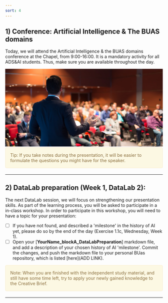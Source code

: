 ```yaml
---
sort: 4
---
```


## 1) Conference: Artificial Intelligence & The BUAS domains

Today, we will attend the Artificial Intelligence & the BUAS domains conference at the Chapel, from 9:00-16:00. It is a mandatory activity for all ADS&AI students. Thus, make sure you are available throughout the day.

<img src="./images/Conference.jpg" alt="Conference" width="550"/>

<br>

<div style="padding: 15px; border: 1px solid transparent; border-color: transparent; margin-bottom: 20px; border-radius: 4px; color: #8a6d3b;; background-color: #fcf8e3; border-color: #faebcc;">
Tip: If you take notes during the presentation, it will be easier to formulate the questions you might have for the speaker.
</div>

***

## 2) DataLab preparation (Week 1, DataLab 2):

The next DataLab session, we will focus on strengthening our presentation skills. As part of the learning process, you will be asked to participate in a in-class workshop. In order to participate in this workshop, you will need to have a topic for your presentation:  

- [ ] If you have not found, and described a 'milestone' in the history of AI yet, please do so by the end of the day (Exercise 1.1c, Wednesday, Week 1).
- [ ] Open your [**YourName_blockA_DataLabPreparation**] markdown file, and add a description of your chosen history of AI 'milestone'. Commit the changes, and push the markdown file to your personal BUas repository, which is listed [here](ADD LINK). 

<div style="padding: 15px; border: 1px solid transparent; border-color: transparent; margin-bottom: 20px; border-radius: 4px; color: #8a6d3b;; background-color: #fcf8e3; border-color: #faebcc;">
Note: When you are finished with the independent study material, and still have some time left, try to apply your newly gained knowledge to the Creative Brief.
</div> 

***


